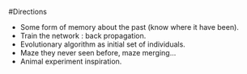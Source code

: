#Directions

* Some form of memory about the past (know where it have been).
* Train the network : back propagation.
* Evolutionary algorithm as initial set of individuals.
* Maze they never seen before, maze merging...
* Animal experiment inspiration.